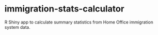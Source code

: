 # immigration-stats-calculator
R Shiny app to calculate summary statistics from Home Office immigration system data.

